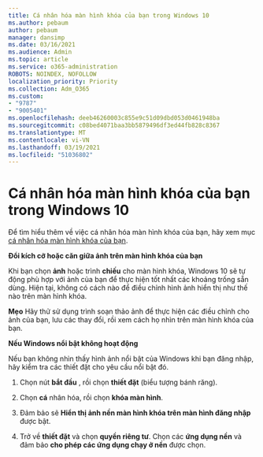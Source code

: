 ```yaml
---
title: Cá nhân hóa màn hình khóa của bạn trong Windows 10
ms.author: pebaum
author: pebaum
manager: dansimp
ms.date: 03/16/2021
ms.audience: Admin
ms.topic: article
ms.service: o365-administration
ROBOTS: NOINDEX, NOFOLLOW
localization_priority: Priority
ms.collection: Adm_O365
ms.custom:
- "9787"
- "9005401"
ms.openlocfilehash: deeb46260003c855e9c51d09dbd053d0461948ba
ms.sourcegitcommit: c08bed4071baa3bb5879496df3ed44fb828c8367
ms.translationtype: MT
ms.contentlocale: vi-VN
ms.lasthandoff: 03/19/2021
ms.locfileid: "51036802"
---
```

# <a name="personalize-your-lock-screen-in-windows-10"></a>Cá nhân hóa màn hình khóa của bạn trong Windows 10

Để tìm hiểu thêm về việc cá nhân hóa màn hình khóa của bạn, hãy xem mục [cá nhân hóa màn hình khóa của bạn](https://support.microsoft.com/windows/personalize-your-lock-screen-81dab9b0-35cf-887c-84a0-6de8ef72bea0).

**Đổi kích cỡ hoặc căn giữa ảnh trên màn hình khóa của bạn**

Khi bạn chọn **ảnh** hoặc trình **chiếu** cho màn hình khóa, Windows 10 sẽ tự động phù hợp với ảnh của bạn để thực hiện tốt nhất các khoảng trống sẵn dùng. Hiện tại, không có cách nào để điều chỉnh hình ảnh hiển thị như thế nào trên màn hình khóa.

**Mẹo** Hãy thử sử dụng trình soạn thảo ảnh để thực hiện các điều chỉnh cho ảnh của bạn, lưu các thay đổi, rồi xem cách họ nhìn trên màn hình khóa của bạn.

**Nếu Windows nổi bật không hoạt động**

Nếu bạn không nhìn thấy hình ảnh nổi bật của Windows khi bạn đăng nhập, hãy kiểm tra các thiết đặt cho yêu cầu nổi bật đó. 

1. Chọn nút **bắt đầu** , rồi chọn **thiết đặt** (biểu tượng bánh răng).

1. Chọn **cá** nhân hóa, rồi chọn **khóa màn hình**.

1. Đảm bảo sẽ **Hiển thị ảnh nền màn hình khóa trên màn hình đăng nhập** được bật.

1. Trở về **thiết đặt** và chọn **quyền riêng tư**. Chọn các **ứng dụng nền** và đảm bảo **cho phép các ứng dụng chạy ở nền** được chọn.